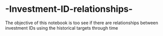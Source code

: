 # -Investment-ID-relationships-
The objective of this notebook is too see if there are relationships between investment IDs using the historical targets through time
